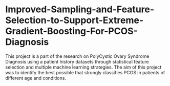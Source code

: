 # Improved-Sampling-and-Feature-Selection-to-Support-Extreme-Gradient-Boosting-For-PCOS-Diagnosis
This project is a part of the research on PolyCystic Ovary Syndrome Diagnosis using a patient history datasets through statistical feature selection and multiple machine learning strategies. The aim of this project was to identify the best possible that strongly classifies PCOS in patients of different age and conditions.
